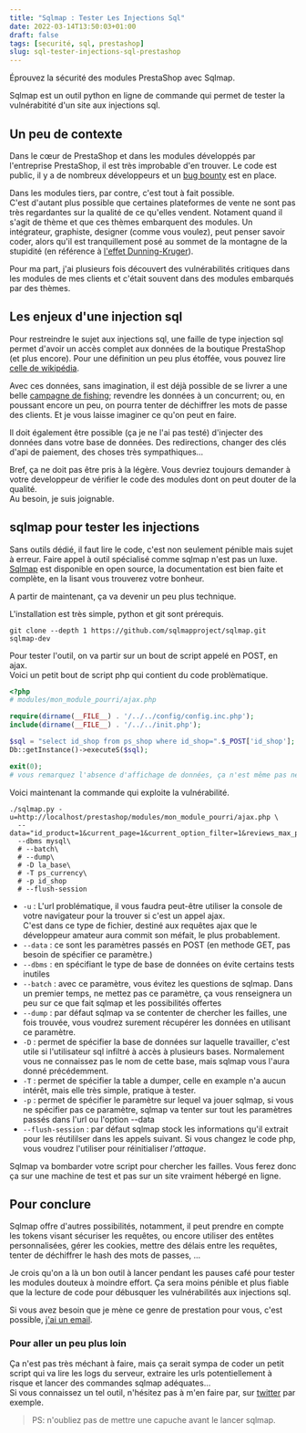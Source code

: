 ```yaml
---
title: "Sqlmap : Tester Les Injections Sql"
date: 2022-03-14T13:50:03+01:00
draft: false 
tags: [securité, sql, prestashop]
slug: sql-tester-injections-sql-prestashop
---
```


Éprouvez la sécurité des modules PrestaShop avec Sqlmap.

<!--more-->

Sqlmap est un outil python en ligne de commande qui permet de tester la vulnérabitité d'un site aux injections sql.

## Un peu de contexte

Dans le cœur de PrestaShop et dans les modules développés par l'entreprise PrestaShop, il est très improbable d'en trouver. Le code est public, il y a de nombreux développeurs et un [bug bounty](https://yeswehack.com/programs/prestashop) est en place.

Dans les modules tiers, par contre, c'est tout à fait possible.  
C'est d'autant plus possible que certaines plateformes de vente ne sont pas très regardantes sur la qualité de ce qu'elles vendent. Notament quand il s'agit de thème et que ces thèmes embarquent des modules.  Un intégrateur, graphiste, designer (comme vous voulez), peut penser savoir coder, alors qu'il est tranquillement posé au sommet de la montagne de la stupidité (en référence à [l'effet Dunning-Kruger](https://fr.wikipedia.org/wiki/Effet_Dunning-Kruger)).

Pour ma part, j'ai plusieurs fois découvert des vulnérabilités critiques dans les modules de mes clients et c'était souvent dans des modules embarqués par des thèmes.

## Les enjeux d'une injection sql

Pour restreindre le sujet aux injections sql, une faille de type injection sql permet d'avoir un accès complet aux données de la boutique PrestaShop (et plus encore).
Pour une définition un peu plus étoffée, vous pouvez lire [celle de wikipédia](https://fr.wikipedia.org/wiki/Injection_SQL).

Avec ces données, sans imagination, il est déjà possible de se livrer a une belle [campagne de fishing](https://fr.wikipedia.org/wiki/Hame%C3%A7onnage); revendre les données à un concurrent; ou, en poussant encore un peu, on pourra tenter de déchiffrer les mots de passe des clients. Et je vous laisse imaginer ce qu'on peut en faire.

Il doit également être possible (ça je ne l'ai pas testé) d'injecter des données dans votre base de données. Des redirections, changer des clés d'api de paiement, des choses très sympathiques...

Bref, ça ne doit pas être pris à la légère.  Vous devriez toujours demander à votre developpeur de vérifier le code des modules dont on peut douter de la qualité.  
Au besoin, je suis joignable.

## sqlmap pour tester les injections

Sans outils dédié, il faut lire le code, c'est non seulement pénible mais sujet à erreur.  Faire appel à outil spécialisé comme sqlmap n'est pas un luxe.  
[Sqlmap](https://sqlmap.org/) est disponible en open source, la documentation est bien faite et complète, en la lisant vous trouverez votre bonheur.

A partir de maintenant, ça va devenir un peu plus technique.  

L'installation est très simple, python et git sont prérequis.

```shell
git clone --depth 1 https://github.com/sqlmapproject/sqlmap.git sqlmap-dev
```

Pour tester l'outil, on va partir sur un bout de script appelé en POST, en ajax.  
Voici un petit bout de script php qui contient du code problèmatique.

```php
<?php
# modules/mon_module_pourri/ajax.php

require(dirname(__FILE__) . '/../../config/config.inc.php');
include(dirname(__FILE__) . '/../../init.php');

$sql = "select id_shop from ps_shop where id_shop=".$_POST['id_shop'];
Db::getInstance()->executeS($sql);

exit(0);
# vous remarquez l'absence d'affichage de données, ça n'est même pas nécessaire
```

Voici maintenant la commande qui exploite la vulnérabilité.

```shell
./sqlmap.py -u=http://localhost/prestashop/modules/mon_module_pourri/ajax.php \
  --data="id_product=1&current_page=1&current_option_filter=1&reviews_max_pages=1&id_shop=1"\
  --dbms mysql\
  # --batch\
  # --dump\
  # -D la_base\
  # -T ps_currency\
  # -p id_shop
  # --flush-session
```

- `-u`  : L'url problématique, il vous faudra peut-être utiliser la console de votre navigateur pour la trouver si c'est un appel ajax.  
C'est dans ce type de fichier, destiné aux requêtes ajax que le développeur amateur aura commit son méfait, le plus probablement. 
- `--data` : ce sont les paramètres passés en POST (en methode GET, pas besoin de spécifier ce paramètre.)
- `--dbms` : en spécifiant le type de base de données on évite certains tests inutiles
- `--batch` : avec ce paramètre, vous évitez les questions de sqlmap. Dans un premier temps, ne mettez pas ce paramètre, ça vous renseignera un peu sur ce que fait sqlmap et les possibilités offertes
- `--dump` : par défaut sqlmap va se contenter de chercher les failles, une fois trouvée, vous voudrez surement récupérer les données en utilisant ce paramètre.
- `-D` : permet de spécifier la base de données sur laquelle travailler, c'est utile si l'utilisateur sql infiltré à accès à plusieurs bases. Normalement vous ne connaissez pas le nom de cette base, mais sqlmap vous l'aura donné précédemment.
- `-T` : permet de spécifier la table a dumper, celle en example n'a aucun intérêt, mais elle très simple, pratique à tester.
- `-p` : permet de spécifier le paramètre sur lequel va jouer sqlmap, si vous ne spécifier pas ce paramètre, sqlmap va tenter sur tout les paramètres passés dans l'url ou l'option --data
- `--flush-session` : par défaut sqlmap stock les informations qu'il extrait pour les réutililser dans les appels suivant. Si vous changez le code php, vous voudrez l'utiliser pour réinitialiser _l'attaque_.

Sqlmap va bombarder votre script pour chercher les failles. Vous ferez donc ça sur une machine de test et pas sur un site vraiment hébergé en ligne.  

## Pour conclure

Sqlmap offre d'autres possibilités, notamment, il peut prendre en compte les tokens visant sécuriser les requêtes, ou encore utiliser des entêtes personnalisées, gérer les cookies, mettre des délais entre les requêtes, tenter de déchiffrer le hash des mots de passes, ...

Je crois qu'on a là un bon outil à lancer pendant les pauses café pour tester les modules douteux à moindre effort.
Ça sera moins pénible et plus fiable que la lecture de code pour débusquer les vulnérabilités aux injections sql.

Si vous avez besoin que je mène ce genre de prestation pour vous, c'est possible, [j'ai un email](mailto:contact@seb7.fr).

### Pour aller un peu plus loin

Ça n'est pas très méchant à faire, mais ça serait sympa de coder un petit script qui va lire les logs du serveur, extraire les urls potentiellement à risque et lancer des commandes sqlmap adéquates...  
Si vous connaissez un tel outil, n'hésitez pas à m'en faire par, sur [twitter](https://twitter.com/seb_sept) par exemple.  

> PS: n'oubliez pas de mettre une capuche avant le lancer sqlmap.

